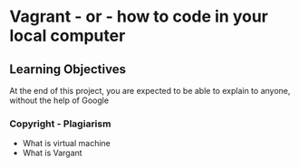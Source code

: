 # Vagrant - or - how to code in your local computer
## Learning Objectives
At the end of this project, you are expected to be able to explain to anyone, without the help of Google
### Copyright - Plagiarism
* What is virtual machine
* What is Vargant
